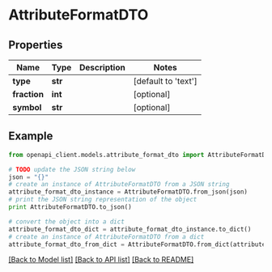 # AttributeFormatDTO


## Properties
Name | Type | Description | Notes
------------ | ------------- | ------------- | -------------
**type** | **str** |  | [default to 'text']
**fraction** | **int** |  | [optional] 
**symbol** | **str** |  | [optional] 

## Example

```python
from openapi_client.models.attribute_format_dto import AttributeFormatDTO

# TODO update the JSON string below
json = "{}"
# create an instance of AttributeFormatDTO from a JSON string
attribute_format_dto_instance = AttributeFormatDTO.from_json(json)
# print the JSON string representation of the object
print AttributeFormatDTO.to_json()

# convert the object into a dict
attribute_format_dto_dict = attribute_format_dto_instance.to_dict()
# create an instance of AttributeFormatDTO from a dict
attribute_format_dto_from_dict = AttributeFormatDTO.from_dict(attribute_format_dto_dict)
```
[[Back to Model list]](../README.md#documentation-for-models) [[Back to API list]](../README.md#documentation-for-api-endpoints) [[Back to README]](../README.md)


